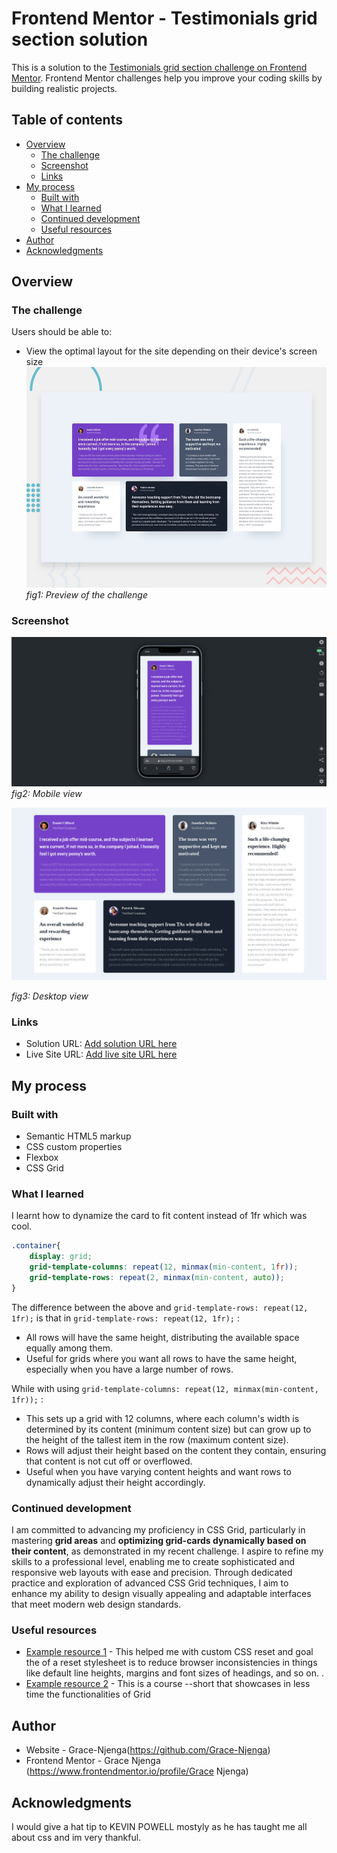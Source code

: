 # Frontend Mentor - Testimonials grid section solution

This is a solution to the [Testimonials grid section challenge on Frontend Mentor](https://www.frontendmentor.io/challenges/testimonials-grid-section-Nnw6J7Un7). Frontend Mentor challenges help you improve your coding skills by building realistic projects.

## Table of contents

-   [Overview](#overview)
    -   [The challenge](#the-challenge)
    -   [Screenshot](#screenshot)
    -   [Links](#links)
-   [My process](#my-process)
    -   [Built with](#built-with)
    -   [What I learned](#what-i-learned)
    -   [Continued development](#continued-development)
    -   [Useful resources](#useful-resources)
-   [Author](#author)
-   [Acknowledgments](#acknowledgments)

## Overview

### The challenge

Users should be able to:

-   View the optimal layout for the site depending on their device's screen size
    ![](./design/desktop-preview.jpg)
    *fig1: Preview of the challenge*

### Screenshot

![](./images/mobile_view_final.png)
*fig2: Mobile view*

![](./images/desktop_view_final.png)

*fig3: Desktop view*

### Links

-   Solution URL: [Add solution URL here](https://your-solution-url.com)
-   Live Site URL: [Add live site URL here](https://your-live-site-url.com)

## My process

### Built with

-   Semantic HTML5 markup
-   CSS custom properties
-   Flexbox
-   CSS Grid

### What I learned

I learnt how to dynamize the card to fit content instead of 1fr which was cool.

```CSS
.container{
    display: grid;
    grid-template-columns: repeat(12, minmax(min-content, 1fr));
    grid-template-rows: repeat(2, minmax(min-content, auto));
}
```

The difference between the above and
```grid-template-rows: repeat(12, 1fr);``` is that in ```grid-template-rows: repeat(12, 1fr);``` :

-   All rows will have the same height, distributing the available space equally among them.
-   Useful for grids where you want all rows to have the same height, especially when you have a large number of rows.

While with using ```grid-template-columns: repeat(12, minmax(min-content, 1fr));``` :

-   This sets up a grid with 12 columns, where each column's width is determined by its content (minimum content size) but can grow up to the height of the tallest item in the row (maximum content size).
-   Rows will adjust their height based on the content they contain, ensuring that content is not cut off or overflowed.
-   Useful when you have varying content heights and want rows to dynamically adjust their height accordingly.

### Continued development

I am committed to advancing my proficiency in CSS Grid, particularly in mastering **grid areas** and **optimizing grid-cards dynamically based on their content**, as demonstrated in my recent challenge. I aspire to refine my skills to a professional level, enabling me to create sophisticated and responsive web layouts with ease and precision. Through dedicated practice and exploration of advanced CSS Grid techniques, I aim to enhance my ability to design visually appealing and adaptable interfaces that meet modern web design standards.

### Useful resources

-   [Example resource 1](https://www.joshwcomeau.com/) - This helped me with custom CSS reset and goal the of a reset stylesheet is to reduce browser inconsistencies in things like default line heights, margins and font sizes of headings, and so on. .
-   [Example resource 2](https://www.coursera.org/learn/learn-css-grid/home/week/1) - This is a course --short that showcases in less time the functionalities of Grid

## Author

-   Website - Grace-Njenga(https://github.com/Grace-Njenga)
-   Frontend Mentor - Grace Njenga (https://www.frontendmentor.io/profile/Grace Njenga)

## Acknowledgments

I would give a hat tip to KEVIN POWELL mostyly as he has taught me all about css and im very thankful.
